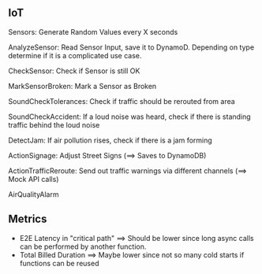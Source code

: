 ## IoT

Sensors: Generate Random Values every X seconds

AnalyzeSensor: Read Sensor Input, save it to DynamoD. Depending on type determine if it is a complicated use case.

CheckSensor: Check if Sensor is still OK

MarkSensorBroken: Mark a Sensor as Broken

SoundCheckTolerances: Check if traffic should be rerouted from area

SoundCheckAccident: If a loud noise was heard, check if there is standing traffic behind the loud noise

DetectJam: If air pollution rises, check if there is a jam forming

ActionSignage: Adjust Street Signs (==> Saves to DynamoDB)

ActionTrafficReroute: Send out traffic warnings via different channels (==> Mock API calls)

AirQualityAlarm

## Metrics

- E2E Latency in "critical path" ==> Should be lower since long async calls can be performed by another function.
- Total Billed Duration ==> Maybe lower since not so many cold starts if functions can be reused
